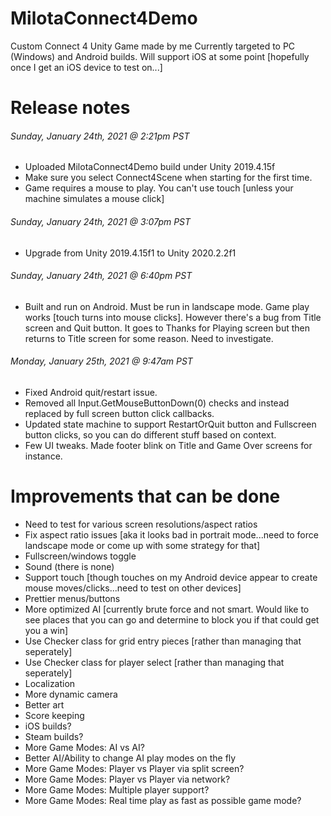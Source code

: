 # MilotaConnect4Demo
Custom Connect 4 Unity Game made by me
Currently targeted to PC (Windows) and Android builds.  Will support iOS at some point [hopefully once I get an iOS device to test on...]

# Release notes

###### Sunday, January 24th, 2021 @ 2:21pm PST

* Uploaded MilotaConnect4Demo build under Unity 2019.4.15f
* Make sure you select Connect4Scene when starting for the first time.
* Game requires a mouse to play.  You can't use touch [unless your machine simulates a mouse click] 

###### Sunday, January 24th, 2021 @ 3:07pm PST

* Upgrade from Unity 2019.4.15f1 to Unity 2020.2.2f1

###### Sunday, January 24th, 2021 @ 6:40pm PST

* Built and run on Android.  Must be run in landscape mode.  Game play works [touch turns into mouse clicks].  However there's a bug from Title screen and Quit button.  It goes to Thanks for Playing screen but then returns to Title screen for some reason.  Need to investigate.

###### Monday, January 25th, 2021 @ 9:47am PST

* Fixed Android quit/restart issue.  
* Removed all Input.GetMouseButtonDown(0) checks and instead replaced by full screen button click callbacks.
* Updated state machine to support RestartOrQuit button and Fullscreen button clicks, so you can do different stuff based on context.
* Few UI tweaks.  Made footer blink on Title and Game Over screens for instance.

# Improvements that can be done
* Need to test for various screen resolutions/aspect ratios
* Fix aspect ratio issues [aka it looks bad in portrait mode...need to force landscape mode or come up with some strategy for that]
* Fullscreen/windows toggle
* Sound (there is none)
* Support touch [though touches on my Android device appear to create mouse moves/clicks...need to test on other devices]
* Prettier menus/buttons
* More optimized AI [currently brute force and not smart.  Would like to see places that you can go and determine to block you if that could get you a win]
* Use Checker class for grid entry pieces [rather than managing that seperately]
* Use Checker class for player select [rather than managing that seperately]
* Localization
* More dynamic camera
* Better art
* Score keeping
* iOS builds?
* Steam builds?
* More Game Modes: AI vs AI?
* Better AI/Ability to change AI play modes on the fly
* More Game Modes: Player vs Player via split screen?
* More Game Modes: Player vs Player via network?
* More Game Modes: Multiple player support?
* More Game Modes: Real time play as fast as possible game mode?
